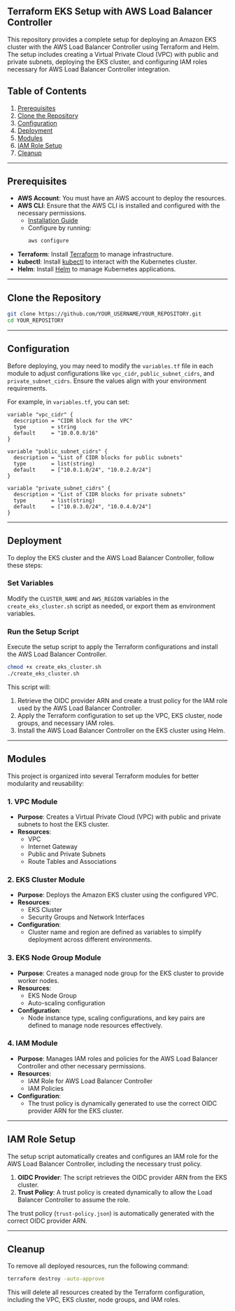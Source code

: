 
## Terraform EKS Setup with AWS Load Balancer Controller

This repository provides a complete setup for deploying an Amazon EKS cluster with the AWS Load Balancer Controller using Terraform and Helm. The setup includes creating a Virtual Private Cloud (VPC) with public and private subnets, deploying the EKS cluster, and configuring IAM roles necessary for AWS Load Balancer Controller integration.

## Table of Contents

1. [Prerequisites](#prerequisites)
2. [Clone the Repository](#clone-the-repository)
3. [Configuration](#configuration)
4. [Deployment](#deployment)
5. [Modules](#modules)
6. [IAM Role Setup](#iam-role-setup)
7. [Cleanup](#cleanup)

---

## Prerequisites

- **AWS Account**: You must have an AWS account to deploy the resources.
- **AWS CLI**: Ensure that the AWS CLI is installed and configured with the necessary permissions.
  - [Installation Guide](https://docs.aws.amazon.com/cli/latest/userguide/install-cliv2.html)
  - Configure by running:
    ```bash
    aws configure
    ```
- **Terraform**: Install [Terraform](https://www.terraform.io/downloads.html) to manage infrastructure.
- **kubectl**: Install [kubectl](https://kubernetes.io/docs/tasks/tools/) to interact with the Kubernetes cluster.
- **Helm**: Install [Helm](https://helm.sh/docs/intro/install/) to manage Kubernetes applications.

---

## Clone the Repository

```bash
git clone https://github.com/YOUR_USERNAME/YOUR_REPOSITORY.git
cd YOUR_REPOSITORY
```

---

## Configuration

Before deploying, you may need to modify the `variables.tf` file in each module to adjust configurations like `vpc_cidr`, `public_subnet_cidrs`, and `private_subnet_cidrs`. Ensure the values align with your environment requirements.

For example, in `variables.tf`, you can set:

```hcl
variable "vpc_cidr" {
  description = "CIDR block for the VPC"
  type        = string
  default     = "10.0.0.0/16"
}

variable "public_subnet_cidrs" {
  description = "List of CIDR blocks for public subnets"
  type        = list(string)
  default     = ["10.0.1.0/24", "10.0.2.0/24"]
}

variable "private_subnet_cidrs" {
  description = "List of CIDR blocks for private subnets"
  type        = list(string)
  default     = ["10.0.3.0/24", "10.0.4.0/24"]
}
```

---

## Deployment

To deploy the EKS cluster and the AWS Load Balancer Controller, follow these steps:

### Set Variables

Modify the `CLUSTER_NAME` and `AWS_REGION` variables in the `create_eks_cluster.sh` script as needed, or export them as environment variables.

### Run the Setup Script

Execute the setup script to apply the Terraform configurations and install the AWS Load Balancer Controller.

```bash
chmod +x create_eks_cluster.sh
./create_eks_cluster.sh
```

This script will:

1. Retrieve the OIDC provider ARN and create a trust policy for the IAM role used by the AWS Load Balancer Controller.
2. Apply the Terraform configuration to set up the VPC, EKS cluster, node groups, and necessary IAM roles.
3. Install the AWS Load Balancer Controller on the EKS cluster using Helm.

---

## Modules

This project is organized into several Terraform modules for better modularity and reusability:

### 1. VPC Module
   - **Purpose**: Creates a Virtual Private Cloud (VPC) with public and private subnets to host the EKS cluster.
   - **Resources**:
     - VPC
     - Internet Gateway
     - Public and Private Subnets
     - Route Tables and Associations

### 2. EKS Cluster Module
   - **Purpose**: Deploys the Amazon EKS cluster using the configured VPC.
   - **Resources**:
     - EKS Cluster
     - Security Groups and Network Interfaces
   - **Configuration**:
     - Cluster name and region are defined as variables to simplify deployment across different environments.

### 3. EKS Node Group Module
   - **Purpose**: Creates a managed node group for the EKS cluster to provide worker nodes.
   - **Resources**:
     - EKS Node Group
     - Auto-scaling configuration
   - **Configuration**:
     - Node instance type, scaling configurations, and key pairs are defined to manage node resources effectively.

### 4. IAM Module
   - **Purpose**: Manages IAM roles and policies for the AWS Load Balancer Controller and other necessary permissions.
   - **Resources**:
     - IAM Role for AWS Load Balancer Controller
     - IAM Policies
   - **Configuration**:
     - The trust policy is dynamically generated to use the correct OIDC provider ARN for the EKS cluster.

---

## IAM Role Setup

The setup script automatically creates and configures an IAM role for the AWS Load Balancer Controller, including the necessary trust policy.

1. **OIDC Provider**: The script retrieves the OIDC provider ARN from the EKS cluster.
2. **Trust Policy**: A trust policy is created dynamically to allow the Load Balancer Controller to assume the role.

The trust policy (`trust-policy.json`) is automatically generated with the correct OIDC provider ARN.

---

## Cleanup

To remove all deployed resources, run the following command:

```bash
terraform destroy -auto-approve
```

This will delete all resources created by the Terraform configuration, including the VPC, EKS cluster, node groups, and IAM roles.

